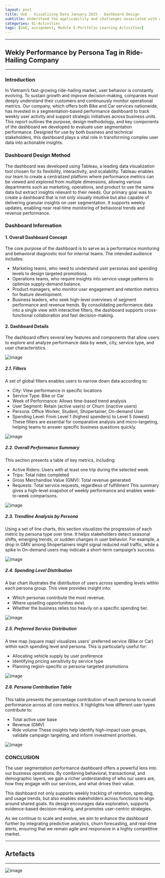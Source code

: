```yaml
---
layout: post
title: UoE - Visualising Data January 2025 - Dashboard Design
subtitle: Understand the applicability and challenges associated with different datasets for the use of machine learning algorithms.
categories: EL-Activities
tags: [UoE, assignment, Module E-Portfolio Learning Activities]
---
```

---
## Wekly Performance by Persona Tag in Ride-Hailing Company
---
### Introduction

In Vietnam’s fast-growing ride-hailing market, user behavior is constantly evolving. To sustain growth and improve decision-making, companies must deeply understand their customers and continuously monitor operational metrics. Our company, which offers both Bike and Car services nationwide, has invested in a segmentation-based performance dashboard to track weekly user activity and support strategic initiatives across business units.
This report outlines the purpose, design methodology, and key components of the dashboard we developed to evaluate user segmentation performance. Designed for use by both business and technical stakeholders, this dashboard plays a vital role in transforming complex user data into actionable insights. 

### Dashboard Design Method

The dashboard was developed using Tableau, a leading data visualization tool chosen for its flexibility, interactivity, and scalability. Tableau enables our team to create a centralized platform where performance metrics can be viewed and explored from multiple dimensions, allowing various departments such as marketing, operations, and product to use the same data but extract insights relevant to their needs.
Our primary goal was to create a dashboard that is not only visually intuitive but also capable of delivering granular insights on user segmentation. It supports weekly updates, enabling near real-time monitoring of behavioral trends and revenue performance.

### Dashboard Information

#### 1.	Overall Dashboard Concept

The core purpose of the dashboard is to serve as a performance monitoring and behavioral diagnostic tool for internal teams. The intended audience includes:
-	Marketing teams, who need to understand user personas and spending levels to design targeted promotions.
-	Operations teams, who require insights into service usage patterns to optimize supply-demand balance.
-	Product managers, who monitor user engagement and retention metrics for feature development.
-	Business leaders, who seek high-level overviews of segment performance and revenue trends.
By consolidating performance data into a single view with interactive filters, the dashboard supports cross-functional collaboration and fast decision-making.

#### 2.	Dashboard Details

The dashboard offers several key features and components that allow users to explore and analyze performance data by week, city, service type, and user characteristics.

![image](/assets/images/banners/V5-1.png)

##### 2.1. Filters
A set of global filters enables users to narrow down data according to:
-	City: View performance in specific locations
-	Service Type: Bike or Car
-	Week of Performance: Allows time-based trend analysis
-	User Segment: Retain (active users) or Churn (inactive users)
-	Persona: Office Worker, Student, Shopertainer, On-demand User
-	Spending Level: From Level 1 (highest spenders) to Level 5 (lowest)
These filters are essential for comparative analysis and micro-targeting, helping teams to answer specific business questions quickly.

![image](/assets/images/banners/V5-2.png)

##### 2.2. Overall Performance Summary
This section presents a table of key metrics, including:
-	Active Riders: Users with at least one trip during the selected week
-	Trips: Total rides completed
-	Gross Merchandise Value (GMV): Total revenue generated
-	Requests: Total service requests, regardless of fulfillment
This summary gives a high-level snapshot of weekly performance and enables week-to-week comparisons.

![image](/assets/images/banners/V5-3.png)

##### 2.3. Trendline Analysis by Persona
Using a set of line charts, this section visualizes the progression of each metric by persona type over time. It helps stakeholders detect seasonal shifts, emerging trends, or sudden changes in user behavior.
For example, a drop in GMV among Shopertainers might signal reduced mall traffic, while a spike in On-demand users may indicate a short-term campaign’s success.

![image](/assets/images/banners/V5-4.png)

##### 2.4. Spending Level Distribution
A bar chart illustrates the distribution of users across spending levels within each persona group. This view provides insight into:
-	Which personas contribute the most revenue.
-	Where upselling opportunities exist.
-	Whether the business relies too heavily on a specific spending tier.

![image](/assets/images/banners/V5-5.png)

##### 2.5. Preferred Service Distribution
A tree map (square map) visualizes users' preferred service (Bike or Car) within each spending level and persona. This is particularly useful for:
-	Allocating vehicle supply by user preference
-	Identifying pricing sensitivity by service type
-	Planning region-specific or persona-targeted promotions

![image](/assets/images/banners/V5-6.png)

##### 2.6. Persona Contribution Table
This table presents the percentage contribution of each persona to overall performance across all core metrics. It highlights how different user types contribute to:
-	Total active user base
-	Revenue (GMV)
-	Ride volume
These insights help identify high-impact user groups, validate campaign targeting, and inform investment priorities.

![image](/assets/images/banners/V5-7.png)

### CONCLUSION
The user segmentation performance dashboard offers a powerful lens into our business operations. By combining behavioral, transactional, and demographic layers, we gain a richer understanding of who our users are, how they engage with our services, and what drives their value.

This dashboard not only supports weekly tracking of retention, spending, and usage trends, but also enables stakeholders across functions to align around shared goals. Its design encourages data exploration, supports evidence-based decision-making, and promotes user-centric strategies.

As we continue to scale and evolve, we aim to enhance the dashboard further by integrating predictive analytics, churn forecasting, and real-time alerts, ensuring that we remain agile and responsive in a highly competitive market.

---
## Artefacts
---

![image](/assets/images/banners/V5-8.png)
